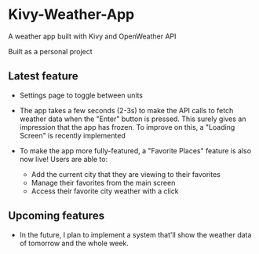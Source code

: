 # Kivy-Weather-App

A weather app built with Kivy and OpenWeather API

Built as a personal project

## Latest feature

* Settings page to toggle between units

* The app takes a few seconds (2-3s) to make the API calls to fetch weather data when the "Enter" button is pressed. This surely gives an impression that the app has frozen. To improve on this, a "Loading Screen" is recently implemented

* To make the app more fully-featured, a "Favorite Places" feature is also now live! Users are able to:
  * Add the current city that they are viewing to their favorites
  * Manage their favorites from the main screen
  * Access their favorite city weather with a click

## Upcoming features
  
* In the future, I plan to implement a system that'll show the weather data of tomorrow and the whole week.
